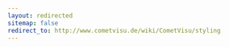 ```yaml
---
layout: redirected
sitemap: false
redirect_to: http://www.cometvisu.de/wiki/CometVisu​/styling
---
```


